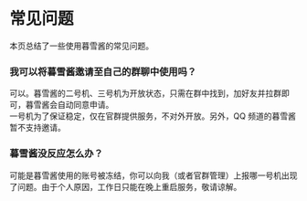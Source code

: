 # 常见问题

本页总结了一些使用暮雪酱的常见问题。

### 我可以将暮雪酱邀请至自己的群聊中使用吗？
可以。暮雪酱的二号机、三号机为开放状态，只需在群中找到，加好友并拉群即可，暮雪酱会自动同意申请。  
一号机为了保证稳定，仅在官群提供服务，不对外开放。另外，QQ 频道的暮雪酱暂不支持邀请。

### 暮雪酱没反应怎么办？
可能是暮雪酱使用的账号被冻结，你可以向我（或者官群管理）上报哪一号机出现了问题。由于个人原因，工作日只能在晚上重启服务，敬请谅解。
